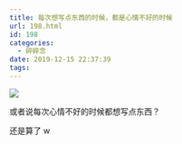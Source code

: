 ```yaml
---
title: 每次想写点东西的时候，都是心情不好的时候
url: 198.html
id: 198
categories:
  - 碎碎念
date: 2019-12-15 22:37:39
tags:
---
```


![](/img/post/IMG_1149.jpg)

或者说每次心情不好的时候都想写点东西？

还是算了 w
